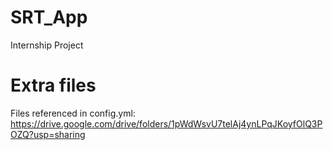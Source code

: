 # SRT_App
Internship Project


# Extra files
Files referenced in config.yml:
https://drive.google.com/drive/folders/1pWdWsvU7telAj4ynLPqJKoyfOlQ3POZQ?usp=sharing
